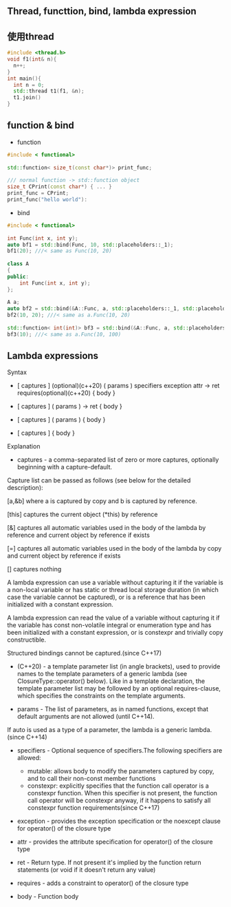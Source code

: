 ## Thread, functtion, bind, lambda  expression

<!-- toc -->

## 使用thread
```C++
#include <thread.h>
void f1(int& n){
  n++;
}
int main(){
  int n = 0;
  std::thread t1(f1, &n);
  t1.join()
}
```


## function & bind
* function
```C++
#include < functional>  
   
std::function< size_t(const char*)> print_func;  
   
/// normal function -> std::function object  
size_t CPrint(const char*) { ... }  
print_func = CPrint;  
print_func("hello world"):  
```
* bind
```C++
#include < functional>  
   
int Func(int x, int y);  
auto bf1 = std::bind(Func, 10, std::placeholders::_1);  
bf1(20); ///< same as Func(10, 20)  
   
class A  
{  
public:  
    int Func(int x, int y);  
};  
   
A a;  
auto bf2 = std::bind(&A::Func, a, std::placeholders::_1, std::placeholders::_2);  
bf2(10, 20); ///< same as a.Func(10, 20)  
   
std::function< int(int)> bf3 = std::bind(&A::Func, a, std::placeholders::_1, 100);  
bf3(10); ///< same as a.Func(10, 100)  
```

## Lambda expressions

Syntax

* \[ captures \] <tparams>(optional)(c++20) ( params ) specifiers exception attr -> ret requires(optional)(c++20) { body }  

* \[ captures \] ( params ) -> ret { body } 

* \[ captures \] ( params ) { body } 

* \[ captures \] { body } 

Explanation


* captures  - a comma-separated list of zero or more captures, optionally beginning with a capture-default.

Capture list can be passed as follows (see below for the detailed description):


[a,&b] where a is captured by copy and b is captured by reference.

\[this\] captures the current object (\*this) by reference

[&] captures all automatic variables used in the body of the lambda by reference and current object by reference if exists

[=] captures all automatic variables used in the body of the lambda by copy and current object by reference if exists

[] captures nothing

A lambda expression can use a variable without capturing it if the variable is a non-local variable or has static or thread local storage duration (in which case the variable cannot be captured), or is a reference that has been initialized with a constant expression.

A lambda expression can read the value of a variable without capturing it if the variable has const non-volatile integral or enumeration type and has been initialized with a constant expression, or is constexpr and trivially copy constructible.

Structured bindings cannot be captured.(since C++17)

* <tparams>(C++20)  - a template parameter list (in angle brackets), used to provide names to the template parameters of a generic lambda (see ClosureType::operator() below). Like in a template declaration, the template parameter list may be followed by an optional requires-clause, which specifies the constraints on the template arguments.

* params  - The list of parameters, as in named functions, except that default arguments are not allowed (until C++14). 

If auto is used as a type of a parameter, the lambda is a generic lambda. (since C++14)

* specifiers  - Optional sequence of specifiers.The following specifiers are allowed:

  - mutable: allows body to modify the parameters captured by copy, and to call their non-const member functions
  - constexpr: explicitly specifies that the function call operator is a constexpr function. When this specifier is not present, the function call operator will be constexpr anyway, if it happens to satisfy all constexpr function requirements(since C++17)

* exception - provides the exception specification or the noexcept clause for operator() of the closure type

* attr  - provides the attribute specification for operator() of the closure type

* ret - Return type. If not present it's implied by the function return statements (or void if it doesn't return any value)

* requires  - adds a constraint to operator() of the closure type

* body  - Function body

